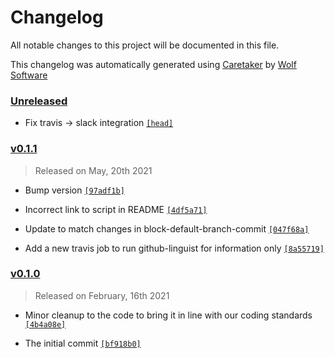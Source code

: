 # Changelog

All notable changes to this project will be documented in this file.


This changelog was automatically generated using [Caretaker](https://github.com/DevelopersToolbox/caretaker) by [Wolf Software](https://github.com/WolfSoftware)

### [Unreleased](https://github.com/GitToolbox/prompt-default-branch-commit/compare/v0.1.2...HEAD)

- Fix travis -> slack integration [`[head]`](https://github.com/GitToolbox/prompt-default-branch-commit/commit/)

### [v0.1.1](https://github.com/GitToolbox/prompt-default-branch-commit/compare/v0.1.0...v0.1.1)

> Released on May, 20th 2021

- Bump version [`[97adf1b]`](https://github.com/GitToolbox/prompt-default-branch-commit/commit/97adf1b6593a9e6bb1bd9b5ed0de903314410d8f)

- Incorrect link to script in README [`[4df5a71]`](https://github.com/GitToolbox/prompt-default-branch-commit/commit/4df5a711f6d879a02ecfeffc927827b73744e919)

- Update to match changes in block-default-branch-commit [`[047f68a]`](https://github.com/GitToolbox/prompt-default-branch-commit/commit/047f68a33c32c9bac8fb05d360264404d7d6ad99)

- Add a new travis job to run github-linguist for information only [`[8a55719]`](https://github.com/GitToolbox/prompt-default-branch-commit/commit/8a5571992ee3e25d42142e89fb6c32a8cb14d5a8)

### [v0.1.0](https://github.com/GitToolbox/prompt-default-branch-commit/releases/v0.1.0)

> Released on February, 16th 2021

- Minor cleanup to the code to bring it in line with our coding standards [`[4b4a08e]`](https://github.com/GitToolbox/prompt-default-branch-commit/commit/4b4a08e59e12361a8d191f6dc80b907d196fef48)

- The initial commit [`[bf918b0]`](https://github.com/GitToolbox/prompt-default-branch-commit/commit/bf918b005d845cd8d625b126427fc37bddd84ab7)

